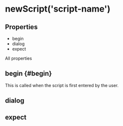 # newScript('script-name')
## Properties
* begin
* dialog
* expect

All properties

## begin {#begin}
This is called when the script is first entered by the user.

## dialog

## expect